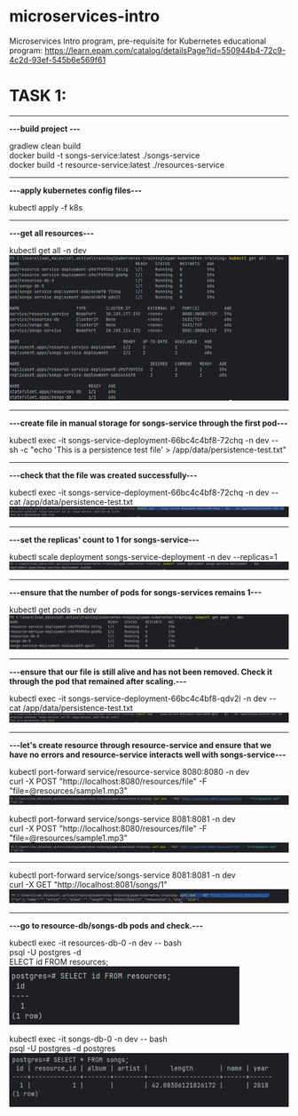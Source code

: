 # microservices-intro
Microservices Intro program, pre-requisite for Kubernetes educational program: https://learn.epam.com/catalog/detailsPage?id=550944b4-72c9-4c2d-93ef-545b6e569f61

# TASK 1:

---
**---build project ---**

gradlew clean build\
docker build -t songs-service:latest ./songs-service\
docker build -t resource-service:latest ./resources-service

---
**---apply kubernetes config files---**

kubectl apply -f k8s

---
**---get all resources---**

kubectl get all -n dev\
![img_1.png](resources/img_1.png)

---
**---create file in manual storage for songs-service through the first pod---**

kubectl exec -it songs-service-deployment-66bc4c4bf8-72chq -n dev -- sh -c "echo 'This is a persistence test file' > /app/data/persistence-test.txt"

---
**---check that the file was created successfully---**

kubectl exec -it songs-service-deployment-66bc4c4bf8-72chq -n dev -- cat /app/data/persistence-test.txt\
![img_2.png](resources/img_2.png)

---
**---set the replicas' count to 1 for songs-service---**

kubectl scale deployment songs-service-deployment -n dev --replicas=1\
![img_3.png](resources/img_3.png)

---
**---ensure that the number of pods for songs-services remains 1---**

kubectl get pods -n dev\
![img_4.png](resources/img_4.png)

---
**---ensure that our file is still alive and has not been removed. Check it through the pod that remained after scaling.---**

kubectl exec -it songs-service-deployment-66bc4c4bf8-qdv2l -n dev -- cat /app/data/persistence-test.txt\
![img_5.png](resources/img_5.png)

---
**---let's create resource through resource-service and ensure that we have no errors and resource-service interacts well with songs-service---**

kubectl port-forward service/resource-service 8080:8080 -n dev\
curl -X POST "http://localhost:8080/resources/file" -F "file=@resources/sample1.mp3"\
![img_6.png](resources/img_6.png)

kubectl port-forward service/songs-service 8081:8081 -n dev\
curl -X POST "http://localhost:8080/resources/file" -F "file=@resources/sample1.mp3"\
![img_7.png](resources/img_7.png)

---
kubectl port-forward service/songs-service 8081:8081 -n dev\
curl -X GET "http://localhost:8081/songs/1"\
![img_10.png](resources/img_10.png)

---
**---go to resource-db/songs-db pods and check.---**

kubectl exec -it resources-db-0 -n dev -- bash\
psql -U postgres -d\
ELECT id FROM resources;\
![img_11.png](resources/img_11.png)

kubectl exec -it songs-db-0 -n dev -- bash\
psql -U postgres -d postgres\
![img_12.png](resources/img_12.png)